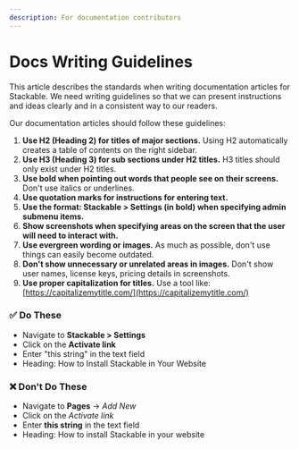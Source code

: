 ```yaml
---
description: For documentation contributors
---
```


# Docs Writing Guidelines

This article describes the standards when writing documentation articles for Stackable. We need writing guidelines so that we can present instructions and ideas clearly and in a consistent way to our readers.

Our documentation articles should follow these guidelines:

1. **Use H2 \(Heading 2\) for titles of major sections.** Using H2 automatically creates a table of contents on the right sidebar.
2. **Use H3 \(Heading 3\) for sub sections under H2 titles.** H3 titles should only exist under H2 titles.
3. **Use bold when pointing out words that people see on their screens.** Don't use italics or underlines.
4. **Use quotation marks for instructions for entering text.**
5. **Use the format: Stackable &gt; Settings \(in bold\) when specifying admin submenu items.**
6. **Show screenshots when specifying areas on the screen that the user will need to interact with.**
7. **Use evergreen wording or images.** As much as possible, don't use things can easily become outdated.
8. **Don't show unnecessary or unrelated areas in images.** Don't show user names, license keys, pricing details in screenshots.
9. **Use proper capitalization for titles.** Use a tool like: [https://capitalizemytitle.com/](https://capitalizemytitle.com/)

### **✅ Do These**

* Navigate to **Stackable &gt; Settings**
* Click on the **Activate link**
* Enter "this string" in the text field
* Heading: How to Install Stackable in Your Website

### ❌ Don't Do These

* Navigate to **Pages** -&gt; _Add New_
* Click on the _Activate link_
* Enter **this string** in the text field
* Heading: How to install Stackable in your website

